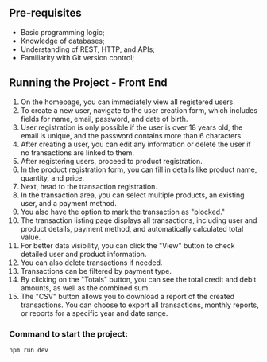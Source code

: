 
## Pre-requisites

- Basic programming logic;
- Knowledge of databases;
- Understanding of REST, HTTP, and APIs;
- Familiarity with Git version control;

## Running the Project - Front End

1. On the homepage, you can immediately view all registered users.
2. To create a new user, navigate to the user creation form, which includes fields for name, email, password, and date of birth.
3. User registration is only possible if the user is over 18 years old, the email is unique, and the password contains more than 6 characters.
4. After creating a user, you can edit any information or delete the user if no transactions are linked to them.
5. After registering users, proceed to product registration.
6. In the product registration form, you can fill in details like product name, quantity, and price.
7. Next, head to the transaction registration.
8. In the transaction area, you can select multiple products, an existing user, and a payment method.
9. You also have the option to mark the transaction as "blocked."
10. The transaction listing page displays all transactions, including user and product details, payment method, and automatically calculated total value.
11. For better data visibility, you can click the "View" button to check detailed user and product information.
12. You can also delete transactions if needed.
13. Transactions can be filtered by payment type.
14. By clicking on the "Totals" button, you can see the total credit and debit amounts, as well as the combined sum.
15. The "CSV" button allows you to download a report of the created transactions. You can choose to export all transactions, monthly reports, or reports for a specific year and date range.

### Command to start the project:
```bash
npm run dev
```

